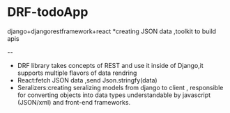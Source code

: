 # DRF-todoApp
django+djangorestframework+react
*creating JSON data ,toolkit to  build apis

--


- DRF library takes concepts of REST and use it inside of Django,it supports multiple flavors of data rendring 
- React:fetch JSON data ,send Json.stringfy(data)
- Seralizers:creating seralizing models from django to client , responsible for converting objects into data types understandable by javascript (JSON/xml) and front-end frameworks.

